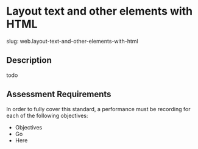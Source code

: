 
# Layout text and other elements with HTML

slug: web.layout-text-and-other-elements-with-html

## Description
todo

## Assessment Requirements
In order to fully cover this standard, a performance must be recording for each of the following objectives:

- Objectives
- Go
- Here

          